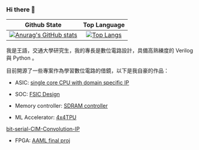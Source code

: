 ### Hi there 👋

|Github State|Top Language|
|:-:|:-:|
|[![Anurag's GitHub stats](https://github-readme-stats-eight-beta-67.vercel.app/api?username=kevin861222&show_icons=true&theme=light&card_width=320\&include_all_commits=true\&show=reviews,prs_merged\&rank_icon=github)](https://github.com/anuraghazra/github-readme-stats)|[![Top Langs](https://github-readme-stats-eight-beta-67.vercel.app/api/top-langs/?username=kevin861222&theme=light&layout=compact&langs_count=12&card_width=320&hide=jupyter%20notebook)](https://github.com/anuraghazra/github-readme-stats)|


我是王語，交通大學研究生，我的專長是數位電路設計，具備高熟練度的 Verilog 與 Python 。

目前開源了一些專案作為學習數位電路的借鏡，以下是我自豪的作品：

* ASIC: 
[single core CPU with domain specific IP](https://github.com/kevin861222/NYCU-ICLAB-2024-Spring/tree/main/Mycode/Final_Project)

* SOC:
[FSIC Design](https://github.com/kevin861222/112_SOC_final_project)

* Memory controller:
[SDRAM controller](https://github.com/kevin861222/SOC-Lab-D-SDRAM)

* ML Accelerator:
[4x4TPU](https://github.com/kevin861222/general-purpose-4x4-TPU)

[bit-serial-CIM-Convolution-IP](https://github.com/kevin861222/bit-serial-CIM-Convolution-IP)

* FPGA: 
[AAML final proj](https://github.com/kevin861222/AAML-final-project)

<!--
**kevin861222/kevin861222** is a ✨ _special_ ✨ repository because its `README.md` (this file) appears on your GitHub profile.


- 🔭 I’m currently working on ...
- 🌱 I’m currently learning 
- 👯 I’m looking to collaborate on ...
- 🤔 I’m looking for help with ...
- 💬 Ask me about ...
- 📫 How to reach me: ...
- 😄 Pronouns: ...
- ⚡ Fun fact: ...
-->
